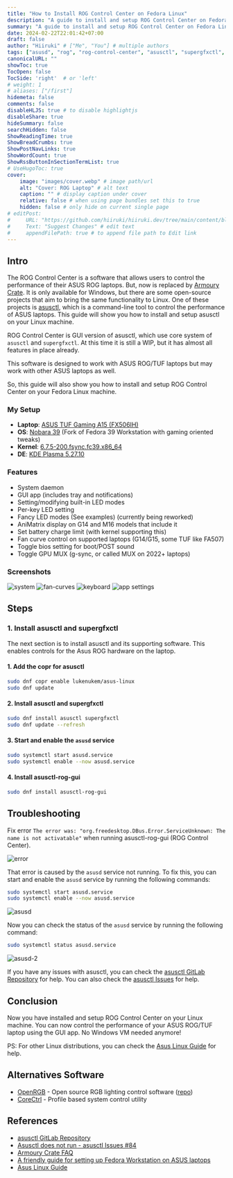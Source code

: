 ```yaml
---
title: "How to Install ROG Control Center on Fedora Linux"
description: "A guide to install and setup ROG Control Center on Fedora Linux."
summary: "A guide to install and setup ROG Control Center on Fedora Linux."
date: 2024-02-22T22:01:42+07:00
draft: false
author: "Hiiruki" # ["Me", "You"] # multiple authors
tags: ["asusd", "rog", "rog-control-center", "asusctl", "supergfxctl", "troubleshooting", "guide", "linux", "tutorial", "asus", "armoury-crate", "openrgb", "corectrl", "fedora"]
canonicalURL: ""
showToc: true
TocOpen: false
TocSide: 'right'  # or 'left'
# weight: 1
# aliases: ["/first"]
hidemeta: false
comments: false
disableHLJS: true # to disable highlightjs
disableShare: true
hideSummary: false
searchHidden: false
ShowReadingTime: true
ShowBreadCrumbs: true
ShowPostNavLinks: true
ShowWordCount: true
ShowRssButtonInSectionTermList: true
# UseHugoToc: true
cover:
    image: "images/cover.webp" # image path/url
    alt: "Cover: ROG Laptop" # alt text
    caption: "" # display caption under cover
    relative: false # when using page bundles set this to true
    hidden: false # only hide on current single page
# editPost:
#     URL: "https://github.com/hiiruki/hiiruki.dev/tree/main/content/blog/install-rog-control-center-linux/index.md"
#     Text: "Suggest Changes" # edit text
#     appendFilePath: true # to append file path to Edit link
---
```


## Intro

The ROG Control Center is a software that allows users to control the performance of their ASUS ROG laptops. But, now is replaced by [Armoury Crate](https://rog.asus.com/us/armoury-crate/). It is only available for Windows, but there are some open-source projects that aim to bring the same functionality to Linux. One of these projects is [asusctl](https://gitlab.com/asus-linux/asusctl), which is a command-line tool to control the performance of ASUS laptops. This guide will show you how to install and setup asusctl on your Linux machine.

ROG Control Center is GUI version of asusctl, which use core system of `asusctl` and `supergfxctl`. At this time it is still a WIP, but it has almost all features in place already.

This software is designed to work with ASUS ROG/TUF laptops but may work with other ASUS laptops as well.

So, this guide will also show you how to install and setup ROG Control Center on your Fedora Linux machine.

### My Setup

- **Laptop**: [ASUS TUF Gaming A15 (FX506IH)](https://www.asus.com/laptops/for-gaming/tuf-gaming/asus-tuf-gaming-a15/)
- **OS**: [Nobara 39](https://nobaraproject.org/) (Fork of Fedora 39 Workstation with gaming oriented tweaks)
- **Kernel**: [6.7.5-200.fsync.fc39.x86_64](https://koji.fedoraproject.org/koji/buildinfo?buildID=2405078)
- **DE**: [KDE Plasma 5.27.10](https://kde.org/announcements/plasma/5/5.27.10/)

### Features

- System daemon
- GUI app (includes tray and notifications)
- Setting/modifying built-in LED modes
- Per-key LED setting
- Fancy LED modes (See examples) (currently being reworked)
- AniMatrix display on G14 and M16 models that include it
- Set battery charge limit (with kernel supporting this)
- Fan curve control on supported laptops (G14/G15, some TUF like FA507)
- Toggle bios setting for boot/POST sound
- Toggle GPU MUX (g-sync, or called MUX on 2022+ laptops)

### Screenshots

![system](images/system.webp#center)
![fan-curves](images/fan-curves.webp#center)
![keyboard](images/keyboard.webp#center)
![app settings](images/app-settings.webp#center)

## Steps

### 1. Install asusctl and supergfxctl

The next section is to install asusctl and its supporting software. This enables controls for the Asus ROG hardware on the laptop.

#### 1. Add the copr for asusctl

```bash
sudo dnf copr enable lukenukem/asus-linux
sudo dnf update
```

#### 2. Install asusctl and supergfxctl

```bash
sudo dnf install asusctl supergfxctl
sudo dnf update --refresh
```

#### 3. Start and enable the `asusd` service

```bash
sudo systemctl start asusd.service
sudo systemctl enable --now asusd.service
```

#### 4. Install asusctl-rog-gui

```bash
sudo dnf install asusctl-rog-gui
```

## Troubleshooting

Fix error `The error was: "org.freedesktop.DBus.Error.ServiceUnknown: The name is not activatable"` when running asusctl-rog-gui (ROG Control Center).

![error](images/error.webp#center)

That error is caused by the `asusd` service not running. To fix this, you can start and enable the `asusd` service by running the following commands:

```bash
sudo systemctl start asusd.service
sudo systemctl enable --now asusd.service
```

![asusd](images/asusd.webp#center)

Now you can check the status of the `asusd` service by running the following command:

```bash
sudo systemctl status asusd.service
```

![asusd-2](images/asusd-2.webp#center)

If you have any issues with asusctl, you can check the [asusctl GitLab Repository](https://gitlab.com/asus-linux/asusctl) for help. You can also check the [asusctl Issues](https://gitlab.com/asus-linux/asusctl/-/issues) for help.

## Conclusion

Now you have installed and setup ROG Control Center on your Linux machine. You can now control the performance of your ASUS ROG/TUF laptop using the GUI app. No Windows VM needed anymore!

PS: For other Linux distributions, you can check the [Asus Linux Guide](https://asus-linux.org/guides/) for help.

## Alternatives Software

- [OpenRGB](https://openrgb.org/) - Open source RGB lighting control software ([repo](https://gitlab.com/CalcProgrammer1/OpenRGB))
- [CoreCtrl](https://gitlab.com/corectrl/corectrl) - Profile based system control utility

## References

- [asusctl GitLab Repository](https://gitlab.com/asus-linux/asusctl)
- [Asusctl does not run - asusctl Issues #84](https://gitlab.com/asus-linux/asusctl/-/issues/84)
- [Armoury Crate FAQ](https://www.asus.com/support/faq/1041654/)
- [A friendly guide for setting up Fedora Workstation on ASUS laptops](https://asus-linux.org/guides/fedora-guide/)
- [Asus Linux Guide](https://asus-linux.org/guides/)
